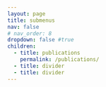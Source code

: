```yaml
---
layout: page
title: submenus
nav: false
# nav_order: 8
dropdown: false #true
children:
  - title: publications
    permalink: /publications/
  - title: divider
  - title: divider
---
```


